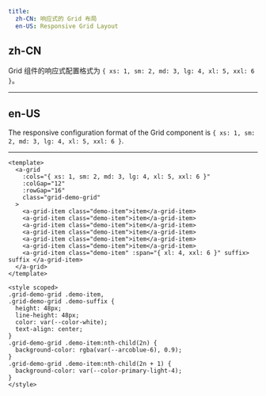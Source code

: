 ```yaml
title:
  zh-CN: 响应式的 Grid 布局
  en-US: Responsive Grid Layout
```

## zh-CN

Grid 组件的响应式配置格式为 `{ xs: 1, sm: 2, md: 3, lg: 4, xl: 5, xxl: 6 }`。

---

## en-US

The responsive configuration format of the Grid component is `{ xs: 1, sm: 2, md: 3, lg: 4, xl: 5, xxl: 6 }`.

---

```vue
<template>
  <a-grid
    :cols="{ xs: 1, sm: 2, md: 3, lg: 4, xl: 5, xxl: 6 }"
    :colGap="12"
    :rowGap="16"
    class="grid-demo-grid"
  >
    <a-grid-item class="demo-item">item</a-grid-item>
    <a-grid-item class="demo-item">item</a-grid-item>
    <a-grid-item class="demo-item">item</a-grid-item>
    <a-grid-item class="demo-item">item</a-grid-item>
    <a-grid-item class="demo-item">item</a-grid-item>
    <a-grid-item class="demo-item">item</a-grid-item>
    <a-grid-item class="demo-item" :span="{ xl: 4, xxl: 6 }" suffix> suffix </a-grid-item>
  </a-grid>
</template>

<style scoped>
.grid-demo-grid .demo-item,
.grid-demo-grid .demo-suffix {
  height: 48px;
  line-height: 48px;
  color: var(--color-white);
  text-align: center;
}
.grid-demo-grid .demo-item:nth-child(2n) {
  background-color: rgba(var(--arcoblue-6), 0.9);
}
.grid-demo-grid .demo-item:nth-child(2n + 1) {
  background-color: var(--color-primary-light-4);
}
</style>
```
